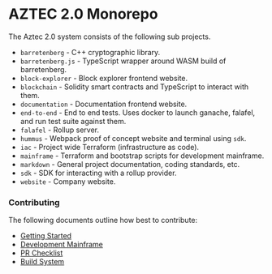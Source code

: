 # AZTEC 2.0 Monorepo

The Aztec 2.0 system consists of the following sub projects.

- `barretenberg` - C++ cryptographic library.
- `barretenberg.js` - TypeScript wrapper around WASM build of barretenberg.
- `block-explorer` - Block explorer frontend website.
- `blockchain` - Solidity smart contracts and TypeScript to interact with them.
- `documentation` - Documentation frontend website.
- `end-to-end` - End to end tests. Uses docker to launch ganache, falafel, and run test suite against them.
- `falafel` - Rollup server.
- `hummus` - Webpack proof of concept website and terminal using `sdk`.
- `iac` - Project wide Terraform (infrastructure as code).
- `mainframe` - Terraform and bootstrap scripts for development mainframe.
- `markdown` - General project documentation, coding standards, etc.
- `sdk` - SDK for interacting with a rollup provider.
- `website` - Company website.

### Contributing

The following documents outline how best to contribute:

- [Getting Started](./markdown/getting_started.md)
- [Development Mainframe](./mainframe/README.md)
- [PR Checklist](./markdown/pr_checklist.md)
- [Build System](./markdown/build_system.md)
